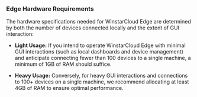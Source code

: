 ### Edge Hardware Requirements

The hardware specifications needed for WinstarCloud Edge are determined by both the number of devices connected locally and the extent of GUI interaction:

- **Light Usage:** If you intend to operate WinstarCloud Edge with minimal GUI interactions (such as local dashboards and device management) and anticipate connecting fewer than 100 devices to a single machine, a minimum of 1GB of RAM should suffice.

- **Heavy Usage:** Conversely, for heavy GUI interactions and connections to 100+ devices on a single machine, we recommend allocating at least 4GB of RAM to ensure optimal performance.